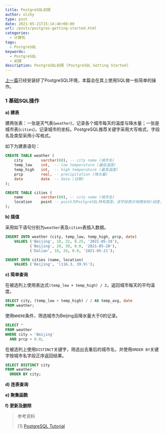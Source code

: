 ```yaml
---
title: PostgreSQL初探
author: olzhy
type: post
date: 2021-05-21T15:14:46+08:00
url: /posts/postgres-getting-started.html
categories:
  - 计算机
tags:
  - PostgreSQL
keywords:
  - PostgreSQL
  - 初探
description: PostgreSQL初探 (PostgreSQL Getting Started)
---
```

[上一篇](/posts/install-postgres-on-centos-from-source.html)已经安装好了PostgreSQL环境，本篇会在其上使用SQL做一些简单的操作。

### 1 基础SQL操作

**a) 建表**

建两张表：一张是天气表(`weather`)，记录各个城市每天的温度与降水量；一张是城市表(`cities`)，记录城市的坐标。PostgreSQL推荐关键字采用大写格式，字段名及类型采用小写格式。

如下为建表语句：

```sql
CREATE TABLE weather (
    city        varchar(80), -- city name (城市名)
    temp_low    int,  -- low temperature (最低温度)
    temp_high   int,  -- high temperature (最高温度)
    prcp        real, -- precipitation (降水量)
    date        date  -- date (日期)
);

CREATE TABLE cities (
    name        varchar(80), -- city name (城市名)
    location    point -- point为PostgreSQL特有类型，该字段表示地理坐标(经度, 纬度)
);
```

**b) 插值**

采用如下语句分别为`weather`表及`cities`表插入数据。

```sql
INSERT INTO weather (city, temp_low, temp_high, prcp, date)
    VALUES ('Beijing', 18, 32, 0.25, '2021-05-19'), 
           ('Beijing', 20, 30, 0.0, '2021-05-20'),
           ('Dalian', 16, 24, 0.0, '2021-05-21');

INSERT INTO cities (name, location)
    VALUES ('Beijing', '(116.3, 39.9)');
```

**c) 简单查询**

在被选列上使用表达式`(temp_low + temp_high) / 2`，返回城市每天的平均温度。

```sql
SELECT city, (temp_low + temp_high) / 2 AS temp_avg, date
FROM weather;
```

使用`WHERE`条件，筛选城市为Beijing且降水量大于0的记录。

```sql
SELECT *
FROM weather
WHERE city = 'Beijing'
  AND prcp > 0.0;
```

在被选列上使用`DISTINCT`关键字，筛选出去重后的城市名，并使用`ORDER BY`关键字按城市名字段正序返回结果。

```sql
SELECT DISTINCT city 
FROM weather 
  ORDER BY city;
```

**d) 连表查询**

**e) 聚集函数**

**f) 更新及删除**



> 参考资料
>
> [1] [PostgreSQL Tutorial](https://www.postgresql.org/docs/13/tutorial.html)